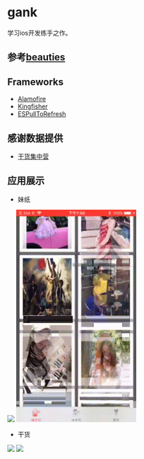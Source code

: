 # gank

学习ios开发练手之作。

## 参考[beauties](https://github.com/liushuaikobe/beauties)

## Frameworks
- [Alamofire](https://github.com/Alamofire/Alamofire)
- [Kingfisher](https://github.com/onevcat/Kingfisher)
- [ESPullToRefresh](https://github.com/eggswift/pull-to-refresh)

## 感谢数据提供
- [干货集中营](http://gank/io)

## 应用展示
- 妹纸

![](https://github.com/StruggleDreamLin/gank/blob/master/gif/loadinggirl.gif)
![](https://github.com/StruggleDreamLin/gank/blob/master/gif/detailgirl.gif)

- 干货

![](https://github.com/StruggleDreamLin/gank/blob/master/gif/techsloading.gif)
![](https://github.com/StruggleDreamLin/gank/blob/master/gif/searching.gif)
